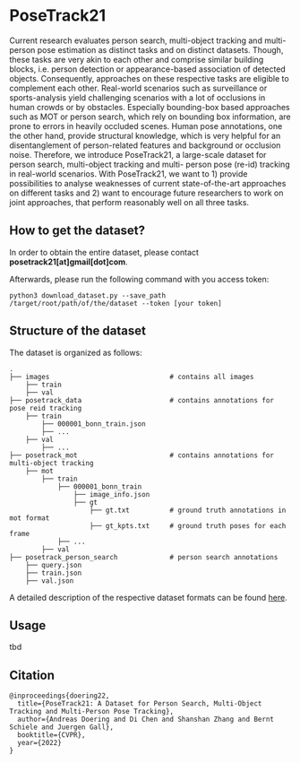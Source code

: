 # PoseTrack21
Current research evaluates person search, multi-object tracking and multi-person pose estimation as distinct tasks
and on distinct datasets. Though, these tasks are very akin to each other and comprise similar building blocks, 
i.e. person detection or appearance-based association of detected objects. 
Consequently, approaches on these respective tasks are eligible to complement each other.
Real-world scenarios such as surveillance or sports-analysis yield challenging scenarios with a lot of occlusions
in human crowds or by obstacles. Especially bounding-box based approaches such as MOT or person search, which
rely on bounding box information, are prone to errors in heavily occluded scenes. Human pose annotations, one the
other hand, provide structural knowledge, which is very helpful for an disentanglement of person-related features
and background or occlusion noise.
Therefore, we introduce PoseTrack21, a large-scale dataset for person search, multi-object tracking and multi-
person pose (re-id) tracking in real-world scenarios. With PoseTrack21, we want to 1) provide possibilities to analyse
weaknesses of current state-of-the-art approaches on different tasks and 2) want to encourage future researchers
to work on joint approaches, that perform reasonably well
on all three tasks.

## How to get the dataset?
In order to obtain the entire dataset, please contact **posetrack21[at]gmail[dot]com**.

Afterwards, please run the following command with you access token:
```
python3 download_dataset.py --save_path /target/root/path/of/the/dataset --token [your token]
```

## Structure of the dataset 
The dataset is organized as follows: 

    .
    ├── images                              # contains all images  
        ├── train
        ├── val
    ├── posetrack_data                      # contains annotations for pose reid tracking
        ├── train
            ├── 000001_bonn_train.json
            ├── ...
        ├── val
            ├── ...
    ├── posetrack_mot                       # contains annotations for multi-object tracking 
        ├── mot
            ├── train
                ├── 000001_bonn_train
                    ├── image_info.json
                    ├── gt
                        ├── gt.txt          # ground truth annotations in mot format
                        ├── gt_kpts.txt     # ground truth poses for each frame
                ├── ...
            ├── val
    ├── posetrack_person_search             # person search annotations
        ├── query.json
        ├── train.json
        ├── val.json

A detailed description of the respective dataset formats can be found [here](doc/dataset_structure.md).

## Usage 
tbd

## Citation 
```
@inproceedings{doering22,
  title={PoseTrack21: A Dataset for Person Search, Multi-Object Tracking and Multi-Person Pose Tracking},
  author={Andreas Doering and Di Chen and Shanshan Zhang and Bernt Schiele and Juergen Gall},
  booktitle={CVPR},
  year={2022}
}
```
